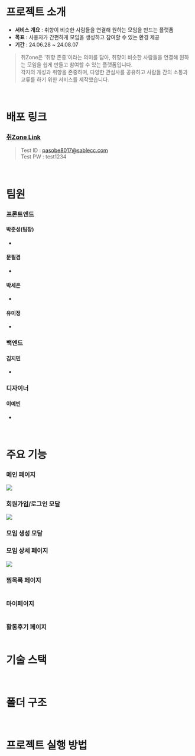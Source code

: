 # 프로젝트 소개
- **서비스 개요** : 취향이 비슷한 사람들을 연결해 원하는 모임을 만드는 플랫폼
- **목표** : 사용자가 간편하게 모임을 생성하고 참여할 수 있는 환경 제공
- **기간** : 24.06.28 ~ 24.08.07


> 취Zone은 '취향 존중'이라는 의미를 담아, 취향이 비슷한 사람들을 연결해 원하는 모임을 쉽게 만들고 참여할 수 있는 플랫폼입니다.</br>
> 각자의 개성과 취향을 존중하며, 다양한 관심사를 공유하고 사람들 간의 소통과 교류를 하기 위한 서비스를 제작했습니다.

</br>

# 배포 링크
### [취Zone Link](https://hostinghobbyzone--hostinghobbyzone.us-central1.hosted.app/)
> Test ID : pasobe8017@sablecc.com</br>
> Test PW : test1234

</br>

# 팀원
### 프론트엔드
#### 박준성(팀장)
-
#### 문필겸
-
#### 박세은
-
#### 유미정
-

### 백엔드
#### 김지민
-

### 디자이너
#### 이예빈
-

</br>

# 주요 기능
### 메인 페이지
<img src="https://github.com/user-attachments/assets/954ec580-152e-4a7a-942b-06d7580174d6">

### 회원가입/로그인 모달
<img src="https://github.com/user-attachments/assets/d60e2f52-45ad-49b7-aff1-bd682f70a9ee">

### 모임 생성 모달


### 모임 상세 페이지
<img src="https://github.com/user-attachments/assets/73e5a031-ab6d-4d3c-a6a9-44d9b05d7557">

### 찜목록 페이지
<img src="">

### 마이페이지
<img src="">

### 활동후기 페이지
<img src="">

</br>

# 기술 스택

</br>

# 폴더 구조

</br>

# 프로젝트 실행 방법
